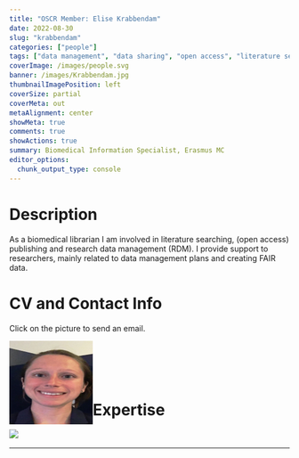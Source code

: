 ```yaml
---
title: "OSCR Member: Elise Krabbendam"
date: 2022-08-30
slug: "krabbendam"
categories: ["people"]
tags: ["data management", "data sharing", "open access", "literature search", "school-erasmusmc"] # top 3 categories + unique + school
coverImage: /images/people.svg
banner: /images/Krabbendam.jpg
thumbnailImagePosition: left
coverSize: partial
coverMeta: out
metaAlignment: center
showMeta: true
comments: true
showActions: true
summary: Biomedical Information Specialist, Erasmus MC
editor_options: 
  chunk_output_type: console
---
```




# Description

As a biomedical librarian I am involved in literature searching, (open access) publishing and research data management (RDM). I provide support to researchers, mainly related to data management plans and creating FAIR data.
 
# CV and Contact Info

Click on the picture to send an email.

<!-- EMAIL -->
<p>
  <a href="mailto:e.krabbendam@erasmusmc.nl">
  <img border="0" alt="Elise Krabbendam" src="/images/Krabbendam.jpg" width="150" height="150" align="left">
  </a>
</p>

<BR><BR><BR><BR>

# Expertise

<img src="{{< blogdown/postref >}}index_files/figure-html/radarPlot-1.png" width="576" />

***


